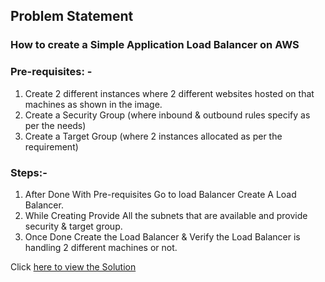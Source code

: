 ## Problem Statement 

### How to create a Simple Application Load Balancer on AWS

### Pre-requisites: -
1) Create 2 different instances where 2 different websites hosted on that machines as shown in the image.
2) Create a Security Group (where inbound & outbound rules specify as per the needs)
3) Create a Target Group (where 2 instances allocated as per the requirement)

### Steps:-
1) After Done With Pre-requisites Go to load Balancer Create A Load Balancer.
2) While Creating Provide All the subnets that are available and provide security & target group.
3) Once Done Create the Load Balancer & Verify the Load Balancer is handling 2 different machines or not.

Click [here to view the Solution](solution_lb.md)
